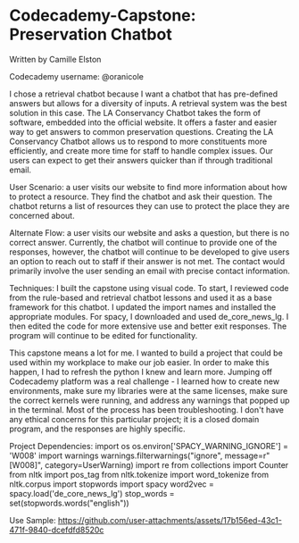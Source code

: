 # Codecademy-Capstone: Preservation Chatbot
Written by Camille Elston

Codecademy username: @oranicole

I chose a retrieval chatbot because I want a chatbot that has pre-defined answers but allows for a diversity of inputs. A retrieval system was the best solution in this case. The LA Conservancy Chatbot takes the form of software, embedded into the official website. It offers a faster and easier way to get answers to common preservation questions. Creating the LA Conservancy Chatbot allows us to respond to more constituents more efficiently, and create more time for staff to handle complex issues. Our users can expect to get their answers quicker than if through traditional email.

User Scenario: a user visits our website to find more information about how to protect a resource. They find the chatbot and ask their question. The chatbot returns a list of resources they can use to protect the place they are concerned about.

Alternate Flow: a user visits our website and asks a question, but there is no correct answer. Currently, the chatbot will continue to provide one of the responses, however, the chatbot will continue to be developed to give users an option to reach out to staff if their answer is not met. The contact would primarily involve the user sending an email with precise contact information.

Techniques: I built the capstone using visual code. To start, I reviewed code from the rule-based and retrieval chatbot lessons and used it as a base framework for this chatbot. I updated the import names and installed the appropriate modules. For spacy, I downloaded and used de_core_news_lg. I then edited the code for more extensive use and better exit responses. The program will continue to be edited for functionality.

This capstone means a lot for me. I wanted to build a project that could be used within my workplace to make our job easier. In order to make this happen, I had to refresh the python I knew and learn more. Jumping off Codecademy platform was a real challenge - I learned how to create new environments, make sure my libraries were at the same licenses, make sure the correct kernels were running, and address any warnings that popped up in the terminal. Most of the process has been troubleshooting. I don't have any ethical concerns for this particular project; it is a closed domain program, and the responses are highly specific. 

Project Dependencies: 
import os
os.environ['SPACY_WARNING_IGNORE'] = 'W008'
import warnings
warnings.filterwarnings("ignore", message=r"\[W008\]", category=UserWarning)
import re
from collections import Counter
from nltk import pos_tag
from nltk.tokenize import word_tokenize
from nltk.corpus import stopwords
import spacy
word2vec = spacy.load('de_core_news_lg')
stop_words = set(stopwords.words("english"))

Use Sample: https://github.com/user-attachments/assets/17b156ed-43c1-471f-9840-dcefdfd8520c




